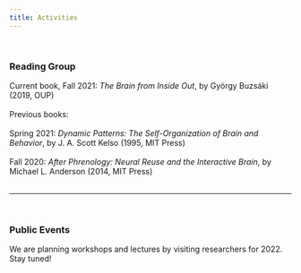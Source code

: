 ```yaml
---
title: Activities
---
```




<br>

### Reading Group

Current book, Fall 2021: *The Brain from Inside Out*, by György Buzsáki (2019, OUP)
<br>
<br>
Previous books: 
<br>
<br>
Spring 2021: *Dynamic Patterns: The Self-Organization of Brain and Behavior*, by J. A. Scott Kelso (1995, MIT Press)
<br>
<br>
Fall 2020: *After Phrenology: Neural Reuse and the Interactive Brain*, by Michael L. Anderson (2014, MIT Press)
<br>
<br>

---
<br>


### Public Events

We are planning workshops and lectures by visiting researchers for 2022. Stay tuned!
